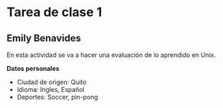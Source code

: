 # Tarea de clase 1

## Emily Benavides
En esta actividad se va a  hacer una evaluación de lo aprendido en Unix.

**Datos personales**
- Ciudad de origen: Quito
- Idioma: Ingles, Español
- Deportes: Soccer, pin-pong

